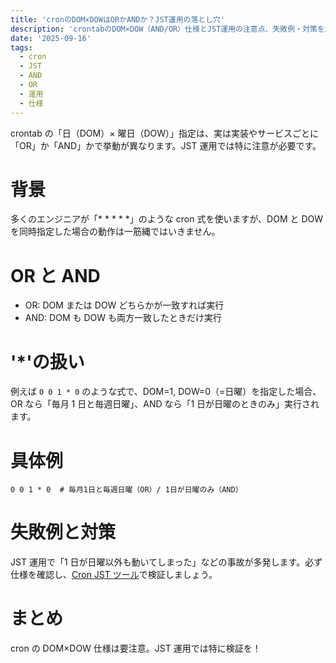 ```yaml
---
title: 'cronのDOM×DOWはORかANDか？JST運用の落とし穴'
description: 'crontabのDOM×DOW（AND/OR）仕様とJST運用の注意点、失敗例・対策を解説。'
date: '2025-09-16'
tags:
  - cron
  - JST
  - AND
  - OR
  - 運用
  - 仕様
---
```


crontab の「日（DOM）× 曜日（DOW）」指定は、実は実装やサービスごとに「OR」か「AND」かで挙動が異なります。JST 運用では特に注意が必要です。

# 背景

多くのエンジニアが「\* \* \* \* \*」のような cron 式を使いますが、DOM と DOW を同時指定した場合の動作は一筋縄ではいきません。

# OR と AND

- OR: DOM または DOW どちらかが一致すれば実行
- AND: DOM も DOW も両方一致したときだけ実行

# '\*'の扱い

例えば `0 0 1 * 0` のような式で、DOM=1, DOW=0（=日曜）を指定した場合、OR なら「毎月 1 日と毎週日曜」、AND なら「1 日が日曜のときのみ」実行されます。

# 具体例

```cron
0 0 1 * 0  # 毎月1日と毎週日曜（OR）/ 1日が日曜のみ（AND）
```

# 失敗例と対策

JST 運用で「1 日が日曜以外も動いてしまった」などの事故が多発します。必ず仕様を確認し、[Cron JST ツール](/tools/cron-jst)で検証しましょう。

# まとめ

cron の DOM×DOW 仕様は要注意。JST 運用では特に検証を！
